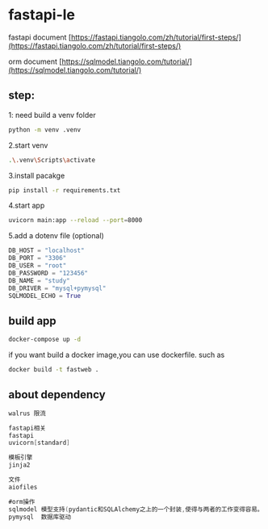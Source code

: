 # fastapi-le

fastapi document
[https://fastapi.tiangolo.com/zh/tutorial/first-steps/](https://fastapi.tiangolo.com/zh/tutorial/first-steps/)

orm document
[https://sqlmodel.tiangolo.com/tutorial/](https://sqlmodel.tiangolo.com/tutorial/)
## step:
1: need build a venv folder
```bash
python -m venv .venv
```
2.start venv
```bash
.\.venv\Scripts\activate 
```
3.install pacakge
```bash
pip install -r requirements.txt
```
4.start app
```bash
uvicorn main:app --reload --port=8000
```
5.add a dotenv file (optional)
```python
DB_HOST = "localhost"
DB_PORT = "3306"
DB_USER = "root"
DB_PASSWORD = "123456"
DB_NAME = "study"
DB_DRIVER = "mysql+pymysql"
SQLMODEL_ECHO = True
```



## build app
```bash
docker-compose up -d
```
if you want build a docker image,you can use dockerfile.
such as
```bash
docker build -t fastweb .
```

## about dependency
```java
walrus 限流

fastapi相关
fastapi
uvicorn[standard]

模板引擎
jinja2

文件
aiofiles

#orm操作
sqlmodel 模型支持(pydantic和SQLAlchemy之上的一个封装,使得与两者的工作变得容易。是fastapi作者为了简化数据库操作而设计的,对fastapi框架兼容最好)
pymysql  数据库驱动
```
